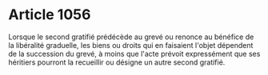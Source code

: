 # Article 1056

Lorsque le second gratifié prédécède au grevé ou renonce au bénéfice de la libéralité graduelle, les biens ou droits qui en faisaient l'objet dépendent de la succession du grevé, à moins que l'acte prévoit expressément que ses héritiers pourront la recueillir ou désigne un autre second gratifié.
